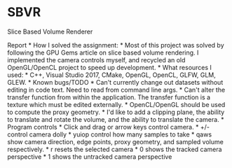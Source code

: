 # SBVR
Slice Based Volume Renderer

Report
	* How I solved the assignment:
		* Most of this project was solved by following the GPU Gems article on slice based volume rendering. I implemented the camera controls myself, and recycled an old OpenGL/OpenCL project to speed up development.
	* What resources I used:
		* C++, Visual Studio 2017, CMake, OpenGL, OpenCL, GLFW, GLM, GLEW. 
	* Known bugs/TODO
		* Can't currently change out datasets without editing in code text. Need to read from command line args.
		* Can't alter the transfer function from within the application. The transfer function is a texture which must be edited externally.
		* OpenCL/OpenGL should be used to compute the proxy geometry.
		* I'd like to add a clipping plane, the ability to translate and rotate the volume, and the ability to translate the camera.
	* Program controls
		* Click and drag or arrow keys control camera.
		* +/- control camera dolly
		* yuiop control how many samples to take
		* qaws show camera direction, edge points, proxy geometry, and sampled volume respectively.
		* r resets the selected camera
		* 0 shows the tracked camera perspective
		* 1 shows the untracked camera perspective

